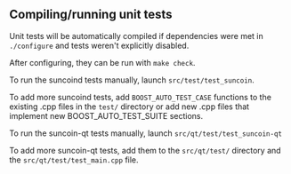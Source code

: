 Compiling/running unit tests
------------------------------------

Unit tests will be automatically compiled if dependencies were met in `./configure`
and tests weren't explicitly disabled.

After configuring, they can be run with `make check`.

To run the suncoind tests manually, launch `src/test/test_suncoin`.

To add more suncoind tests, add `BOOST_AUTO_TEST_CASE` functions to the existing
.cpp files in the `test/` directory or add new .cpp files that
implement new BOOST_AUTO_TEST_SUITE sections.

To run the suncoin-qt tests manually, launch `src/qt/test/test_suncoin-qt`

To add more suncoin-qt tests, add them to the `src/qt/test/` directory and
the `src/qt/test/test_main.cpp` file.
